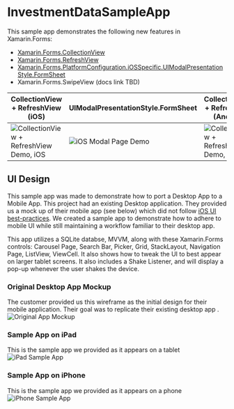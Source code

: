 # InvestmentDataSampleApp

This sample app demonstrates the following new features in Xamarin.Forms:
- [Xamarin.Forms.CollectionView](https://docs.microsoft.com/xamarin/xamarin-forms/user-interface/collectionview?WT.mc_id=social-github-bramin)
- [Xamarin.Forms.RefreshView](https://docs.microsoft.com/xamarin/xamarin-forms/user-interface/refreshview?WT.mc_id=social-github-bramin)
- [Xamarin.Forms.PlatformConfiguration.iOSSpecific.UIModalPresentationStyle.FormSheet](https://docs.microsoft.com/xamarin/xamarin-forms/platform/ios/page-presentation-style?WT.mc_id=social-github-bramin)
- Xamarin.Forms.SwipeView (docs link TBD)

| CollectionView + RefreshView (iOS) | UIModalPresentationStyle.FormSheet | CollectionView + RefreshView (Android) |
| ---------------------------------- | -------------------------------------- | ---------------------------------- |
| ![CollectionView + RefreshView Demo, iOS](https://user-images.githubusercontent.com/13558917/67148064-d3b98600-f24f-11e9-819f-c2736044c961.gif) | ![iOS Modal Page Demo](https://user-images.githubusercontent.com/13558917/67147948-a7e9d080-f24e-11e9-9e8d-c3c23fc3413c.gif) | ![CollectionView + RefreshView Demo, Android](https://user-images.githubusercontent.com/13558917/67148119-78d45e80-f250-11e9-8493-84583a19e809.gif) |

## UI Design

This sample app was made to demonstrate how to port a Desktop App to a Mobile App. This project had an existing Desktop application. They provided us a mock up of their mobile app (see below) which did not follow [iOS UI best-practices](https://developer.apple.com/library/ios/documentation/UserExperience/Conceptual/MobileHIG/). We created a sample app to demonstrate how to adhere to mobile UI while still maintaining a workflow familiar to their desktop app.

This app utilizes a SQLite databse, MVVM, along with these Xamarin.Forms controls: Carousel Page, Search Bar, Picker, Grid, StackLayout, Navigation Page, ListView, ViewCell. It also shows how to tweak the UI to best appear on larger tablet screens. It also includes a Shake Listener, and will display a pop-up whenever the user shakes the device.

### Original Desktop App Mockup
The customer provided us this wireframe as the initial design for their mobile application. Their goal was to replicate their existing desktop app .
![Original App Mockup](https://user-images.githubusercontent.com/13558917/57715612-02418e00-762c-11e9-9c45-d32c88c3aa56.png)

### Sample App on iPad
This is the sample app we provided as it appears on a tablet
![iPad Sample App](https://user-images.githubusercontent.com/13558917/57715610-01a8f780-762c-11e9-8640-d1fc6872a024.gif)

### Sample App on iPhone
This is the sample app we provided as it appears on a phone
![iPhone Sample App](https://user-images.githubusercontent.com/13558917/57715611-02418e00-762c-11e9-93cc-194aaa140ffc.gif)
